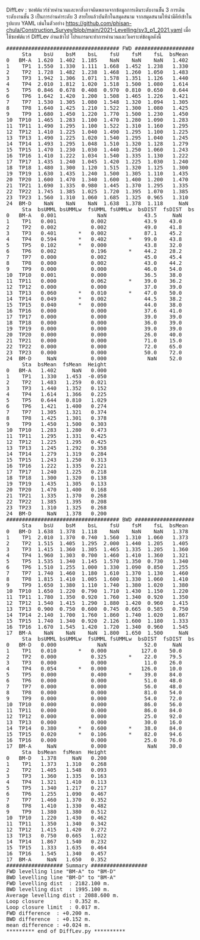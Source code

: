 DiffLev : ซอฟต์แวร์ช่วยคำนวนและหาสิ่งอาจผิดพลาดจากข้อมูลการเดินระดับงานชััน 3 การเดินระดับงานชั้น 3 เป็นการอ่านค่าระดับ 3 สายใยแล้วบันทึกในสมุดสนาม 
จากสมุดสนามให้นำมีคีย์เข้าในรูปแบบ YAML เช่นในตัวอย่าง
https://github.com/phisan-chula/Construction_Survey/blob/main/2021-Levelling/sv3_p1_2021.yaml
เมื่อใช้ซอฟต์แวร์ DiffLev อ่านเข้าไป โปรแกรมจะทำการคำนวนและวิเคราะห์ข้อมูลดังนี้

<pre>
#################################### FWD ####################################
     Sta    bsU    bsM    bsL    fsU    fsM    fsL  bsMean  fsMean
0   BM-A  1.620  1.402  1.185    NaN    NaN    NaN   1.402     NaN
1    TP1  1.550  1.330  1.111  1.668  1.452  1.238   1.330   1.453
2    TP2  1.728  1.482  1.238  1.468  1.260  1.050   1.483   1.259
3    TP3  1.942  1.306  1.071  1.578  1.351  1.126   1.440   1.352
4    TP4  2.010  1.812  1.020  1.518  1.500  1.080   1.614   1.366
5    TP5  0.846  0.678  0.408  0.970  0.810  0.650   0.644   0.810
6    TP6  1.642  1.420  1.200  1.508  1.465  1.226   1.421   1.400
7    TP7  1.530  1.305  1.080  1.548  1.320  1.094   1.305   1.321
8    TP8  1.640  1.425  1.210  1.522  1.300  1.080   1.425   1.301
9    TP9  1.680  1.450  1.220  1.770  1.500  1.230   1.450   1.500
10  TP10  1.465  1.283  1.100  1.470  1.280  1.090   1.283   1.280
11  TP11  1.490  1.295  1.100  1.522  1.310  1.160   1.295   1.331
12  TP12  1.410  1.225  1.040  1.490  1.295  1.100   1.225   1.295
13  TP13  1.490  1.225  1.020  1.540  1.295  1.040   1.245   1.292
14  TP14  1.493  1.295  1.048  1.510  1.320  1.128   1.279   1.319
15  TP15  1.470  1.230  1.030  1.440  1.250  1.060   1.243   1.250
16  TP16  1.410  1.222  1.034  1.540  1.335  1.130   1.222   1.335
17  TP17  1.435  1.240  1.045  1.420  1.225  1.030   1.240   1.225
18  TP18  1.480  1.300  1.120  1.515  1.320  1.125   1.300   1.320
19  TP19  1.630  1.435  1.240  1.500  1.305  1.110   1.435   1.305
20  TP20  1.600  1.470  1.340  1.600  1.400  1.200   1.470   1.400
21  TP21  1.690  1.335  0.980  1.445  1.370  1.295   1.335   1.370
22  TP22  1.745  1.385  1.025  1.720  1.395  1.070   1.385   1.395
23  TP23  1.560  1.310  1.060  1.685  1.325  0.965   1.310   1.325
24  BM-D    NaN    NaN    NaN  1.638  1.378  1.118     NaN   1.378
     Sta  bsUMML bsUMMLw  fsUMML fsUMMLw  bsDIST  fsDIST  bsfsDIST bsfsDISTw  accuDIST accuDISTw
0   BM-A   0.001             NaN            43.5     NaN       NaN                 NaN          
1    TP1   0.001           0.002            43.9    43.0       0.5                 0.5          
2    TP2   0.002           0.002            49.0    41.8       2.1                 2.6          
3    TP3   0.401       *   0.002            87.1    45.2       3.8                 6.4          
4    TP4   0.594       *   0.402       *    99.0    43.8      43.3         *      49.7         *
5    TP5   0.102       *   0.000            43.8    32.0      67.0         *     116.7         *
6    TP6   0.002           0.196       *    44.2    28.2      15.6         *     132.3         *
7    TP7   0.000           0.002            45.0    45.4       1.2               131.1         *
8    TP8   0.000           0.002            43.0    44.2       0.8               131.9         *
9    TP9   0.000           0.000            46.0    54.0      11.0         *     120.9         *
10  TP10   0.001           0.000            36.5    38.0       8.0               128.9         *
11  TP11   0.000           0.062       *    39.0    36.2       0.3               129.2         *
12  TP12   0.000           0.000            37.0    39.0       0.0               129.2         *
13  TP13   0.060       *   0.010       *    47.0    50.0      13.0         *     116.2         *
14  TP14   0.049       *   0.002            44.5    38.2       8.8               125.0         *
15  TP15   0.040       *   0.000            44.0    38.0       6.5               131.5         *
16  TP16   0.000           0.000            37.6    41.0       3.0               134.5         *
17  TP17   0.000           0.000            39.0    39.0       1.4               133.1         *
18  TP18   0.000           0.000            36.0    39.0       0.0               133.1         *
19  TP19   0.000           0.000            39.0    39.0       3.0               130.1         *
20  TP20   0.000           0.000            26.0    40.0       1.0               129.1         *
21  TP21   0.000           0.000            71.0    15.0      11.0         *     140.1         *
22  TP22   0.000           0.000            72.0    65.0       6.0               146.1         *
23  TP23   0.000           0.000            50.0    72.0       0.0               146.1         *
24  BM-D     NaN           0.000             NaN    52.0       2.0               144.1         *
     Sta  bsMean  fsMean  Height
0   BM-A   1.402     NaN   0.000
1    TP1   1.330   1.453  -0.050
2    TP2   1.483   1.259   0.021
3    TP3   1.440   1.352   0.152
4    TP4   1.614   1.366   0.225
5    TP5   0.644   0.810   1.029
6    TP6   1.421   1.400   0.274
7    TP7   1.305   1.321   0.374
8    TP8   1.425   1.301   0.378
9    TP9   1.450   1.500   0.303
10  TP10   1.283   1.280   0.473
11  TP11   1.295   1.331   0.425
12  TP12   1.225   1.295   0.425
13  TP13   1.245   1.292   0.358
14  TP14   1.279   1.319   0.284
15  TP15   1.243   1.250   0.313
16  TP16   1.222   1.335   0.221
17  TP17   1.240   1.225   0.218
18  TP18   1.300   1.320   0.138
19  TP19   1.435   1.305   0.133
20  TP20   1.470   1.400   0.168
21  TP21   1.335   1.370   0.268
22  TP22   1.385   1.395   0.208
23  TP23   1.310   1.325   0.268
24  BM-D     NaN   1.378   0.200
#################################### BWD ####################################
     Sta    bsU    bsM    bsL    fsU    fsM    fsL  bsMean  fsMean
0   BM-D  1.638  1.378  1.118    NaN    NaN    NaN   1.378     NaN
1    TP1  2.010  1.370  0.740  1.560  1.310  1.060   1.373   1.310
2    TP2  1.515  1.405  1.295  2.000  1.440  1.205   1.405   1.548
3    TP3  1.415  1.360  1.305  1.465  1.335  1.205   1.360   1.335
4    TP4  1.960  1.303  0.700  1.460  1.410  1.360   1.321   1.410
5    TP5  1.535  1.340  1.145  1.570  1.350  0.730   1.340   1.217
6    TP6  1.510  1.255  1.000  1.330  1.090  0.850   1.255   1.090
7    TP7  1.740  1.460  1.180  1.610  1.370  1.130   1.460   1.370
8    TP8  1.815  1.410  1.005  1.600  1.330  1.060   1.410   1.330
9    TP9  1.650  1.380  1.110  1.740  1.380  1.020   1.380   1.380
10  TP10  1.650  1.220  0.790  1.710  1.430  1.150   1.220   1.430
11  TP11  1.780  1.350  0.920  1.760  1.340  0.920   1.350   1.340
12  TP12  1.540  1.415  1.290  1.880  1.420  0.960   1.415   1.420
13  TP13  0.900  0.750  0.600  0.745  0.665  0.585   0.750   0.665
14  TP14  2.140  1.700  1.760  1.860  1.740  1.020   1.867   1.540
15  TP15  1.740  1.340  0.920  2.126  1.600  1.180   1.333   1.635
16  TP16  1.670  1.545  1.420  1.720  1.340  0.960   1.545   1.340
17  BM-A    NaN    NaN    NaN  1.800  1.650  1.500     NaN   1.650
     Sta  bsUMML bsUMMLw  fsUMML fsUMMLw  bsDIST  fsDIST  bsfsDIST bsfsDISTw  accuDIST accuDISTw
0   BM-D   0.000             NaN            52.0     NaN       NaN                 NaN          
1    TP1   0.010       *   0.000           127.0    50.0       2.0                 2.0          
2    TP2   0.000           0.325       *    22.0    79.5      47.5         *      49.5         *
3    TP3   0.000           0.000            11.0    26.0       4.0                45.5         *
4    TP4   0.054       *   0.000           126.0    10.0       1.0                46.5         *
5    TP5   0.000           0.400       *    39.0    84.0      42.0         *      88.5         *
6    TP6   0.000           0.000            51.0    48.0       9.0                79.5         *
7    TP7   0.000           0.000            56.0    48.0       3.0                82.5         *
8    TP8   0.000           0.000            81.0    54.0       2.0                84.5         *
9    TP9   0.000           0.000            54.0    72.0       9.0                93.5         *
10  TP10   0.000           0.000            86.0    56.0       2.0                91.5         *
11  TP11   0.000           0.000            86.0    84.0       2.0                93.5         *
12  TP12   0.000           0.000            25.0    92.0       6.0                87.5         *
13  TP13   0.000           0.000            30.0    16.0       9.0                96.5         *
14  TP14   0.380       *   0.600       *    38.0    84.0      54.0         *      42.5         *
15  TP15   0.020       *   0.106       *    82.0    94.6      56.6         *      14.1          
16  TP16   0.000           0.000            25.0    76.0       6.0                 8.1          
17  BM-A     NaN           0.000             NaN    30.0       5.0                13.1          
     Sta  bsMean  fsMean  Height
0   BM-D   1.378     NaN   0.200
1    TP1   1.373   1.310   0.268
2    TP2   1.405   1.548   0.093
3    TP3   1.360   1.335   0.163
4    TP4   1.321   1.410   0.113
5    TP5   1.340   1.217   0.217
6    TP6   1.255   1.090   0.467
7    TP7   1.460   1.370   0.352
8    TP8   1.410   1.330   0.482
9    TP9   1.380   1.380   0.512
10  TP10   1.220   1.430   0.462
11  TP11   1.350   1.340   0.342
12  TP12   1.415   1.420   0.272
13  TP13   0.750   0.665   1.022
14  TP14   1.867   1.540   0.232
15  TP15   1.333   1.635   0.464
16  TP16   1.545   1.340   0.457
17  BM-A     NaN   1.650   0.352
################## Summary ##################
FWD levelling line "BM-A" to "BM-D"
BWD levelling line "BM-D" to "BM-A"
FWD levelling dist  : 2182.100 m.
BWD levelling dist  : 1995.100 m.
Average levelling dist : 2088.600 m.
Loop closure        : 0.352 m.
Loop closure limit  : 0.017 m.
FWD difference  : +0.200 m.
BWD difference  : +0.152 m.
mean difference : +0.024 m.
********* end of DiffLev.py **********
</pre>
